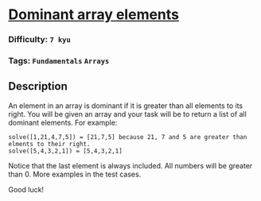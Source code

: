 # [Dominant array elements](https://www.codewars.com/kata/5a04133e32b8b998dc000089)

### Difficulty: `7 kyu`

### Tags: `Fundamentals` `Arrays`

## Description

An element in an array is dominant if it is greater than all elements to its right. You will be given an array and your task will be to return a list of all dominant elements. For example:

```
solve([1,21,4,7,5]) = [21,7,5] because 21, 7 and 5 are greater than elments to their right. 
solve([5,4,3,2,1]) = [5,4,3,2,1]
```

Notice that the last element is always included. All numbers will be greater than 0.
More examples in the test cases.

Good luck!